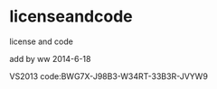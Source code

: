 licenseandcode
==============

license and code

add by ww
2014-6-18

VS2013
code:BWG7X-J98B3-W34RT-33B3R-JVYW9

